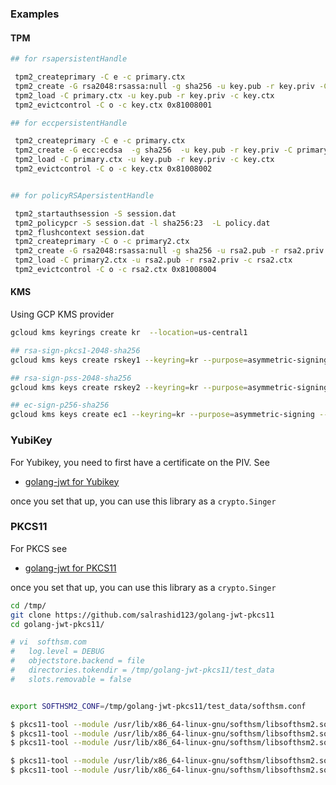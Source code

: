 ### Examples


#### TPM

```bash
## for rsapersistentHandle

 tpm2_createprimary -C e -c primary.ctx
 tpm2_create -G rsa2048:rsassa:null -g sha256 -u key.pub -r key.priv -C primary.ctx
 tpm2_load -C primary.ctx -u key.pub -r key.priv -c key.ctx
 tpm2_evictcontrol -C o -c key.ctx 0x81008001

## for eccpersistentHandle

 tpm2_createprimary -C e -c primary.ctx
 tpm2_create -G ecc:ecdsa  -g sha256  -u key.pub -r key.priv -C primary.ctx
 tpm2_load -C primary.ctx -u key.pub -r key.priv -c key.ctx
 tpm2_evictcontrol -C o -c key.ctx 0x81008002


## for policyRSApersistentHandle

 tpm2_startauthsession -S session.dat
 tpm2_policypcr -S session.dat -l sha256:23  -L policy.dat
 tpm2_flushcontext session.dat
 tpm2_createprimary -C o -c primary2.ctx
 tpm2_create -G rsa2048:rsassa:null -g sha256 -u rsa2.pub -r rsa2.priv -C primary2.ctx  -L policy.dat
 tpm2_load -C primary2.ctx -u rsa2.pub -r rsa2.priv -c rsa2.ctx
 tpm2_evictcontrol -C o -c rsa2.ctx 0x81008004
```

#### KMS

Using GCP KMS provider

```bash
gcloud kms keyrings create kr  --location=us-central1

## rsa-sign-pkcs1-2048-sha256
gcloud kms keys create rskey1 --keyring=kr --purpose=asymmetric-signing --location=us-central1 --default-algorithm=rsa-sign-pkcs1-2048-sha256

## rsa-sign-pss-2048-sha256
gcloud kms keys create rskey2 --keyring=kr --purpose=asymmetric-signing --location=us-central1 --default-algorithm=rsa-sign-pss-2048-sha256

## ec-sign-p256-sha256
gcloud kms keys create ec1 --keyring=kr --purpose=asymmetric-signing --location=us-central1 --default-algorithm=ec-sign-p256-sha256

```


### YubiKey

For Yubikey, you need to first have a certificate on the PIV.  See 

- [golang-jwt for Yubikey](https://github.com/salrashid123/golang-jwt-yubikey)

once you set that up, you can use this library as a `crypto.Singer`

### PKCS11

For PKCS see

- [golang-jwt for PKCS11](https://github.com/salrashid123/golang-jwt-pkcs11)


once you set that up, you can use this library as a `crypto.Singer`


```bash
cd /tmp/
git clone https://github.com/salrashid123/golang-jwt-pkcs11
cd golang-jwt-pkcs11/

# vi  softhsm.com
#   log.level = DEBUG
#   objectstore.backend = file
#   directories.tokendir = /tmp/golang-jwt-pkcs11/test_data
#   slots.removable = false


export SOFTHSM2_CONF=/tmp/golang-jwt-pkcs11/test_data/softhsm.conf

$ pkcs11-tool --module /usr/lib/x86_64-linux-gnu/softhsm/libsofthsm2.so --slot-index=0 --init-token --label="token1" --so-pin="123456"
$ pkcs11-tool --module /usr/lib/x86_64-linux-gnu/softhsm/libsofthsm2.so  --label="token1" --init-pin --so-pin "123456" --pin mynewpin
$ pkcs11-tool --module /usr/lib/x86_64-linux-gnu/softhsm/libsofthsm2.so --list-mechanisms --slot-index 0

$ pkcs11-tool --module /usr/lib/x86_64-linux-gnu/softhsm/libsofthsm2.so --list-token-slots
$ pkcs11-tool --module /usr/lib/x86_64-linux-gnu/softhsm/libsofthsm2.so -l -k --key-type rsa:2048 --id 4142 --label keylabel1 --pin mynewpin

```